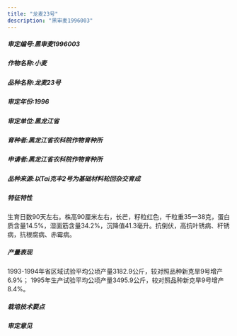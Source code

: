 ```yaml
---
title: "龙麦23号"
description: "黑审麦1996003"
---
```

##### 审定编号:黑审麦1996003

##### 作物名称:小麦

##### 品种名称:龙麦23号

##### 审定年份:1996

##### 审定单位:黑龙江省

##### 育种者:黑龙江省农科院作物育种所

##### 申请者:黑龙江省农科院作物育种所

##### 品种来源:以Tai克丰2号为基础材料轮回杂交育成

##### 特征特性
生育日数90天左右。株高90厘米左右，长芒，籽粒红色，千粒重35—38克，蛋白质含量14.5%，湿面筋含量34.2%，沉降值41.3毫升。抗倒伏，高抗叶锈病、秆锈病，抗根腐病、赤霉病。

##### 产量表现
1993-1994年省区域试验平均公顷产量3182.9公斤，较对照品种新克旱9号增产6.9%； 1995年生产试验平均公顷产量3495.9公斤，较对照品种新克旱9号增产8.4%。

##### 栽培技术要点


##### 审定意见


